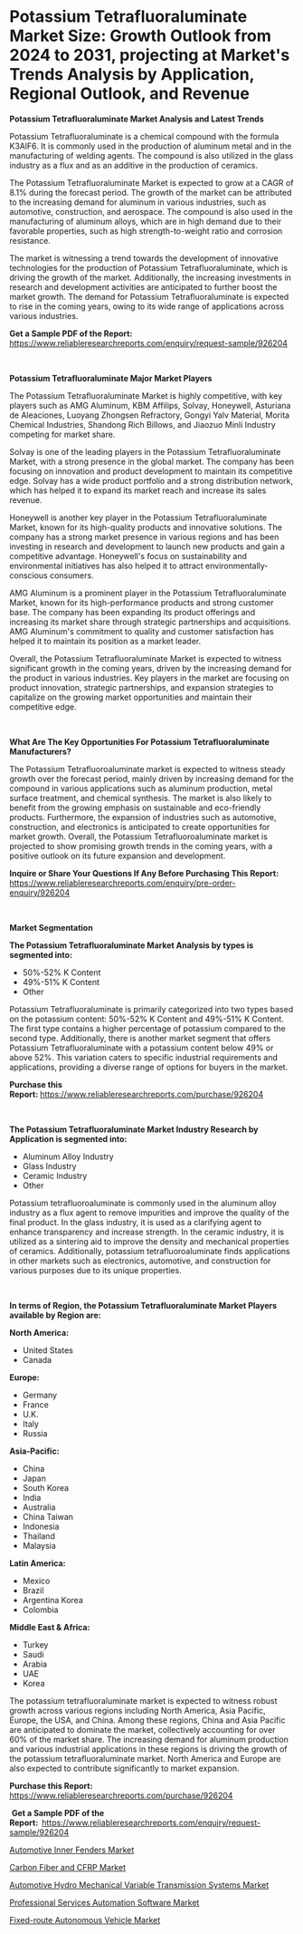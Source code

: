 <p><h1>Potassium Tetrafluoraluminate Market Size: Growth Outlook from 2024 to 2031, projecting at Market's Trends Analysis by Application, Regional Outlook, and Revenue</h1></p><p><strong>Potassium Tetrafluoraluminate Market Analysis and Latest Trends</strong></p>
<p><p>Potassium Tetrafluoraluminate is a chemical compound with the formula K3AlF6. It is commonly used in the production of aluminum metal and in the manufacturing of welding agents. The compound is also utilized in the glass industry as a flux and as an additive in the production of ceramics.</p><p>The Potassium Tetrafluoraluminate Market is expected to grow at a CAGR of 8.1% during the forecast period. The growth of the market can be attributed to the increasing demand for aluminum in various industries, such as automotive, construction, and aerospace. The compound is also used in the manufacturing of aluminum alloys, which are in high demand due to their favorable properties, such as high strength-to-weight ratio and corrosion resistance.</p><p>The market is witnessing a trend towards the development of innovative technologies for the production of Potassium Tetrafluoraluminate, which is driving the growth of the market. Additionally, the increasing investments in research and development activities are anticipated to further boost the market growth. The demand for Potassium Tetrafluoraluminate is expected to rise in the coming years, owing to its wide range of applications across various industries.</p></p>
<p><strong>Get a Sample PDF of the Report:&nbsp;</strong> <a href="https://www.reliableresearchreports.com/enquiry/request-sample/926204">https://www.reliableresearchreports.com/enquiry/request-sample/926204</a></p>
<p>&nbsp;</p>
<p><strong>Potassium Tetrafluoraluminate Major Market Players</strong></p>
<p><p>The Potassium Tetrafluoraluminate Market is highly competitive, with key players such as AMG Aluminum, KBM Affilips, Solvay, Honeywell, Asturiana de Aleaciones, Luoyang Zhongsen Refractory, Gongyi Yalv Material, Morita Chemical Industries, Shandong Rich Billows, and Jiaozuo Minli Industry competing for market share.</p><p>Solvay is one of the leading players in the Potassium Tetrafluoraluminate Market, with a strong presence in the global market. The company has been focusing on innovation and product development to maintain its competitive edge. Solvay has a wide product portfolio and a strong distribution network, which has helped it to expand its market reach and increase its sales revenue.</p><p>Honeywell is another key player in the Potassium Tetrafluoraluminate Market, known for its high-quality products and innovative solutions. The company has a strong market presence in various regions and has been investing in research and development to launch new products and gain a competitive advantage. Honeywell's focus on sustainability and environmental initiatives has also helped it to attract environmentally-conscious consumers.</p><p>AMG Aluminum is a prominent player in the Potassium Tetrafluoraluminate Market, known for its high-performance products and strong customer base. The company has been expanding its product offerings and increasing its market share through strategic partnerships and acquisitions. AMG Aluminum's commitment to quality and customer satisfaction has helped it to maintain its position as a market leader.</p><p>Overall, the Potassium Tetrafluoraluminate Market is expected to witness significant growth in the coming years, driven by the increasing demand for the product in various industries. Key players in the market are focusing on product innovation, strategic partnerships, and expansion strategies to capitalize on the growing market opportunities and maintain their competitive edge.</p></p>
<p>&nbsp;</p>
<p><strong>What Are The Key Opportunities For Potassium Tetrafluoraluminate Manufacturers?</strong></p>
<p><p>The Potassium Tetrafluoroaluminate market is expected to witness steady growth over the forecast period, mainly driven by increasing demand for the compound in various applications such as aluminum production, metal surface treatment, and chemical synthesis. The market is also likely to benefit from the growing emphasis on sustainable and eco-friendly products. Furthermore, the expansion of industries such as automotive, construction, and electronics is anticipated to create opportunities for market growth. Overall, the Potassium Tetrafluoroaluminate market is projected to show promising growth trends in the coming years, with a positive outlook on its future expansion and development.</p></p>
<p><strong>Inquire or Share Your Questions If Any Before Purchasing This Report:</strong> <a href="https://www.reliableresearchreports.com/enquiry/pre-order-enquiry/926204">https://www.reliableresearchreports.com/enquiry/pre-order-enquiry/926204</a></p>
<p>&nbsp;</p>
<p><strong>Market Segmentation</strong></p>
<p><strong>The Potassium Tetrafluoraluminate Market Analysis by types is segmented into:</strong></p>
<p><ul><li>50%-52% K Content</li><li>49%-51% K Content</li><li>Other</li></ul></p>
<p><p>Potassium Tetrafluoraluminate is primarily categorized into two types based on the potassium content: 50%-52% K Content and 49%-51% K Content. The first type contains a higher percentage of potassium compared to the second type. Additionally, there is another market segment that offers Potassium Tetrafluoraluminate with a potassium content below 49% or above 52%. This variation caters to specific industrial requirements and applications, providing a diverse range of options for buyers in the market.</p></p>
<p><strong>Purchase this Report:&nbsp;</strong><a href="https://www.reliableresearchreports.com/purchase/926204">https://www.reliableresearchreports.com/purchase/926204</a></p>
<p>&nbsp;</p>
<p><strong>The Potassium Tetrafluoraluminate Market Industry Research by Application is segmented into:</strong></p>
<p><ul><li>Aluminum Alloy Industry</li><li>Glass Industry</li><li>Ceramic Industry</li><li>Other</li></ul></p>
<p><p>Potassium tetrafluoroaluminate is commonly used in the aluminum alloy industry as a flux agent to remove impurities and improve the quality of the final product. In the glass industry, it is used as a clarifying agent to enhance transparency and increase strength. In the ceramic industry, it is utilized as a sintering aid to improve the density and mechanical properties of ceramics. Additionally, potassium tetrafluoroaluminate finds applications in other markets such as electronics, automotive, and construction for various purposes due to its unique properties.</p></p>
<p>&nbsp;</p>
<p><strong>In terms of Region, the Potassium Tetrafluoraluminate Market Players available by Region are:</strong></p>
<p>
    <p> <strong> North America: </strong>
        <ul>
            <li>United States</li>
            <li>Canada</li>
        </ul>
        </p> 
    <p> <strong> Europe: </strong>
        <ul>
            <li>Germany</li>
            <li>France</li>
            <li>U.K.</li>
            <li>Italy</li>
            <li>Russia</li>
        </ul>
        </p> 
    <p> <strong> Asia-Pacific: </strong>
        <ul>
            <li>China</li>
            <li>Japan</li>
            <li>South Korea</li>
            <li>India</li>
            <li>Australia</li>
            <li>China Taiwan</li>
            <li>Indonesia</li>
            <li>Thailand</li>
            <li>Malaysia</li>
        </ul>
        </p> 
    <p> <strong> Latin America: </strong>
        <ul>
            <li>Mexico</li>
            <li>Brazil</li>
            <li>Argentina Korea</li>
            <li>Colombia</li>
        </ul>
        </p> 
    <p> <strong> Middle East & Africa: </strong>
        <ul>
            <li>Turkey</li>
            <li>Saudi</li>
            <li>Arabia</li>
            <li>UAE</li>
            <li>Korea</li>
        </ul>
    </p>
    </p>
<p><p>The potassium tetrafluoraluminate market is expected to witness robust growth across various regions including North America, Asia Pacific, Europe, the USA, and China. Among these regions, China and Asia Pacific are anticipated to dominate the market, collectively accounting for over 60% of the market share. The increasing demand for aluminum production and various industrial applications in these regions is driving the growth of the potassium tetrafluoraluminate market. North America and Europe are also expected to contribute significantly to market expansion.</p></p>
<p><strong>Purchase this Report: </strong><a href="https://www.reliableresearchreports.com/purchase/926204">https://www.reliableresearchreports.com/purchase/926204</a></p>
<p>&nbsp;<strong>Get a Sample PDF of the Report:&nbsp;&nbsp;</strong><a href="https://www.reliableresearchreports.com/enquiry/request-sample/926204">https://www.reliableresearchreports.com/enquiry/request-sample/926204</a></p>
<p><strong></strong></p>
<p><p><a href="https://github.com/ChiragRp1/Market-Research-Report-List-3/blob/main/automotive-inner-fenders-market.md">Automotive Inner Fenders Market</a></p><p><a href="https://issuu.com/reportprime-2/docs/carbon-fiber-and-cfrp-market-size-2030.pptx">Carbon Fiber and CFRP Market</a></p><p><a href="https://github.com/Hazelklievgspy6vdcsmu106w/Market-Research-Report-List-1/blob/main/automotive-hydro-mechanical-variable-transmission-systems-market.md">Automotive Hydro Mechanical Variable Transmission Systems Market</a></p><p><a href="https://medium.com/@williecole1960/analyzing-professional-services-automation-software-market-global-industry-perspective-and-47ccf00aa608">Professional Services Automation Software Market</a></p><p><a href="https://issuu.com/reportprime-2/docs/fixed-route-autonomous-vehicle-market-size-2030.pp">Fixed-route Autonomous Vehicle Market</a></p></p>